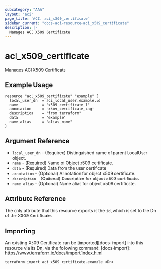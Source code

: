 ```yaml
---
subcategory: "AAA"
layout: "aci"
page_title: "ACI: aci_x509_certificate"
sidebar_current: "docs-aci-resource-aci_x509_certificate"
description: |-
  Manages ACI X509 Certificate
---
```


# aci_x509_certificate

Manages ACI X509 Certificate

## Example Usage

```hcl
resource "aci_x509_certificate" "example" {
  local_user_dn  = aci_local_user.example.id
  name           = "x509_certificate_1"
  annotation     = "x509_certificate_tag"
  description    = "from terraform"
  data           = "example"
  name_alias     = "alias_name"
}
```

## Argument Reference

- `local_user_dn` - (Required) Distinguished name of parent LocalUser object.
- `name` - (Required) Name of Object x509 certificate.
- `data` - (Required) Data from the user certificate
- `annotation` - (Optional) Annotation for object x509 certificate.
- `description` - (Optional) Description for object x509 certificate.
- `name_alias` - (Optional) Name alias for object x509 certificate.

## Attribute Reference

The only attribute that this resource exports is the `id`, which is set to the
Dn of the X509 Certificate.

## Importing

An existing X509 Certificate can be [imported][docs-import] into this resource via its Dn, via the following command:
[docs-import]: https://www.terraform.io/docs/import/index.html

```
terraform import aci_x509_certificate.example <Dn>
```
